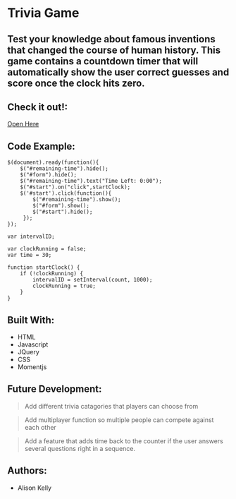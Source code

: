 # Trivia Game

## Test your knowledge about famous inventions that changed the course of human history. This game contains a countdown timer that will automatically show the user correct guesses and score once the clock hits zero. 


## Check it out!: 
[Open Here](https://fayelinks.github.io/TriviaGame/ "Trivia Game")

## Code Example:

``` 
$(document).ready(function(){
    $("#remaining-time").hide();
    $("#form").hide();
    $("#remaining-time").text("Time Left: 0:00");
    $("#start").on("click",startClock);
    $('#start').click(function(){
        $("#remaining-time").show();
        $("#form").show();
        $("#start").hide();
     });
});

var intervalID;

var clockRunning = false;
var time = 30;

function startClock() {
    if (!clockRunning) {
        intervalID = setInterval(count, 1000);
        clockRunning = true;
    }
}
```

## Built With:
* HTML
* Javascript
* JQuery
* CSS
* Momentjs


## Future Development: 
> Add different trivia catagories that players can choose from

> Add multiplayer function so multiple people can compete against each other

> Add a feature that adds time back to the counter if the user answers several questions right in a sequence.

## Authors: 
* Alison Kelly
